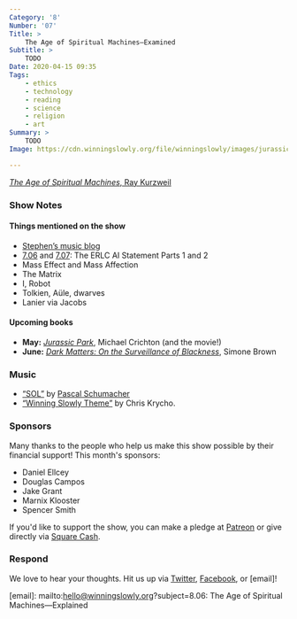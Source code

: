 ```yaml
---
Category: '8'
Number: '07'
Title: >
    The Age of Spiritual Machines—Examined
Subtitle: >
    TODO
Date: 2020-04-15 09:35
Tags:
    - ethics
    - technology
    - reading
    - science
    - religion
    - art
Summary: >
    TODO
Image: https://cdn.winningslowly.org/file/winningslowly/images/jurassic-park.jpg

---
```


[<cite>The Age of Spiritual Machines</cite>, Ray Kurzweil](https://www.alibris.com/The-Age-of-Spiritual-Machines-Ray-Kurzweil-PhD/book/167799)

### Show Notes

#### Things mentioned on the show

- [Stephen’s music blog](https://independentclauses.com)
- [7.06](https://winningslowly.org/7.06/) and [7.07](https://winningslowly.org/7.07/): The ERLC AI Statement Parts 1 and 2
- Mass Effect and Mass Affection
- The Matrix
- I, Robot
- Tolkien, Aüle, dwarves
- Lanier via Jacobs

#### Upcoming books

- **May:** [<cite>Jurassic Park</cite>](https://www.alibris.com/Jurassic-Park-Michael-Crichton/book/3483033), Michael Crichton (and the movie!)
- **June:** [<cite>Dark Matters: On the Surveillance of Blackness</cite>](https://www.alibris.com/Dark-Matters-On-the-Surveillance-of-Blackness-Simone-Browne/book/32087130), Simone Brown

### Music

* [“SOL”]() by [Pascal Schumacher](https://www.pascalschumacher.com)
* [“Winning Slowly Theme”](https://soundcloud.com/chriskrycho/winning-slowly) by Chris Krycho.

### Sponsors

Many thanks to the people who help us make this show possible by their financial support! This month's sponsors:

* Daniel Ellcey
* Douglas Campos
* Jake Grant
* Marnix Klooster
* Spencer Smith

If you'd like to support the show, you can make a pledge at <a href='https://www.patreon.com/winningslowly' rel='payment'>Patreon</a> or give directly via [Square Cash](https://cash.me/$winningslowly).

### Respond

We love to hear your thoughts. Hit us up via [Twitter](https://www.twitter.com/winningslowly), [Facebook](https://www.facebook.com/winningslowlypodcast), or [email]!

[email]: mailto:hello@winningslowly.org?subject=8.06: The Age of Spiritual Machines—Explained 
